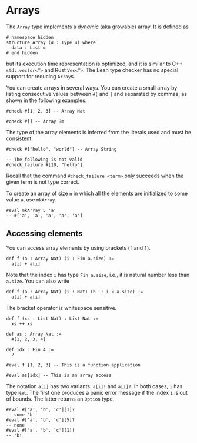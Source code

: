 # Arrays

The `Array` type implements a *dynamic* (aka growable) array.
It is defined as
```lean
# namespace hidden
structure Array (α : Type u) where
  data : List α
# end hidden
```
but its execution time representation is optimized, and it is similar to C++ `std::vector<T>` and Rust `Vec<T>`.
The Lean type checker has no special support for reducing `Array`s.

You can create arrays in several ways. You can create a small array by listing consecutive values between
`#[` and `]` and separated by commas, as shown in the following examples.

```lean
#check #[1, 2, 3] -- Array Nat

#check #[] -- Array ?m
```

The type of the array elements is inferred from the literals used and must be consistent.
```lean
#check #["hello", "world"] -- Array String

-- The following is not valid
#check_failure #[10, "hello"]
```
Recall that the command `#check_failure <term>` only succeeds when the given term is not type correct.

To create an array of size `n` in which all the elements are initialized to some value `a`, use `mkArray`.
```lean
#eval mkArray 5 'a'
-- #['a', 'a', 'a', 'a', 'a']
```

## Accessing elements

You can access array elements by using brackets (`[` and `]`).
```lean
def f (a : Array Nat) (i : Fin a.size) :=
  a[i] + a[i]
```
Note that the index `i` has type `Fin a.size`, i.e., it is natural number less than `a.size`.
You can also write
```lean
def f (a : Array Nat) (i : Nat) (h  : i < a.size) :=
  a[i] + a[i]
```
The bracket operator is whitespace sensitive.

```lean
def f (xs : List Nat) : List Nat :=
  xs ++ xs

def as : Array Nat :=
  #[1, 2, 3, 4]

def idx : Fin 4 :=
  2

#eval f [1, 2, 3] -- This is a function application

#eval as[idx] -- This is an array access
```
The notation `a[i]` has two variants: `a[i]!` and `a[i]?`. In both cases, `i` has type `Nat`. The first one
produces a panic error message if the index `i` is out of bounds. The latter returns an `Option` type.

```lean
#eval #['a', 'b', 'c'][1]?
-- some 'b'
#eval #['a', 'b', 'c'][5]?
-- none
#eval #['a', 'b', 'c'][1]!
-- 'b!
```
